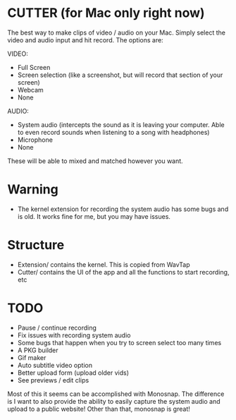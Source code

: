 # CUTTER (for Mac only right now)

The best way to make clips of video / audio on your Mac. Simply select the video and audio input and hit record. The options are:

VIDEO:
- Full Screen
- Screen selection (like a screenshot, but will record that section of your screen)
- Webcam
- None

AUDIO:
- System audio (intercepts the sound as it is leaving your computer. Able to even record sounds when listening to a song with headphones)
- Microphone
- None

These will be able to mixed and matched however you want.

# Warning
- The kernel extension for recording the system audio has some bugs and is old. It works fine for me, but you may have issues.


# Structure
- Extension/ contains the kernel. This is copied from WavTap
- Cutter/ contains the UI of the app and all the functions to start recording, etc

# TODO
- Pause / continue recording
- Fix issues with recording system audio
- Some bugs that happen when you try to screen select too many times
- A PKG builder
- Gif maker
- Auto subtitle video option
- Better upload form (upload older vids)
- See previews / edit clips



Most of this it seems can be accomplished with Monosnap. The difference is I want to also provide the ability to easily capture the system audio and upload to a public website! Other than that, monosnap is great!
